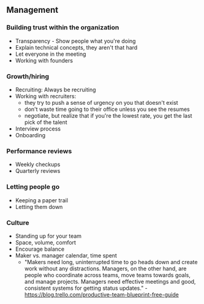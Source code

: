 ## Management

### Building trust within the organization
- Transparency - Show people what you're doing
- Explain technical concepts, they aren't that hard
- Let everyone in the meeting
- Working with founders

### Growth/hiring
- Recruiting: Always be recruiting
- Working with recruiters:
  - they try to push a sense of urgency on you that doesn't exist
  - don't waste time going to their office unless you see the resumes
  - negotiate, but realize that if you're the lowest rate, you get the last pick of the talent
- Interview process
- Onboarding

### Performance reviews
- Weekly checkups
- Quarterly reviews

### Letting people go
- Keeping a paper trail
- Letting them down

### Culture
- Standing up for your team
- Space, volume, comfort
- Encourage balance
- Maker vs. manager calendar, time spent
  - "Makers need long, uninterrupted time to go heads down and create work without any distractions. Managers, on the other hand, are people who coordinate across teams, move teams towards goals, and manage projects. Managers need effective meetings and good, consistent systems for getting status updates." - https://blog.trello.com/productive-team-blueprint-free-guide
